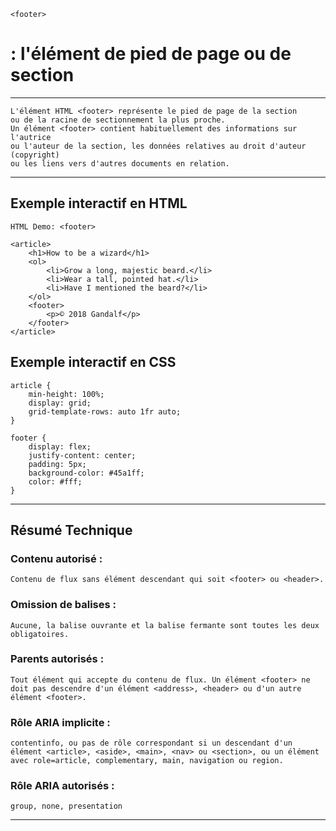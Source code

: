     <footer> 
# **: l'élément de pied de page ou de section**

---



    L'élément HTML <footer> représente le pied de page de la section 
    ou de la racine de sectionnement la plus proche. 
    Un élément <footer> contient habituellement des informations sur l'autrice 
    ou l'auteur de la section, les données relatives au droit d'auteur (copyright) 
    ou les liens vers d'autres documents en relation.

---



## **Exemple interactif en HTML**

    HTML Demo: <footer>

    <article>
        <h1>How to be a wizard</h1>
        <ol>
            <li>Grow a long, majestic beard.</li>
            <li>Wear a tall, pointed hat.</li>
            <li>Have I mentioned the beard?</li>
        </ol>
        <footer>
            <p>© 2018 Gandalf</p>
        </footer>
    </article>

## **Exemple interactif en CSS**

    article {
        min-height: 100%;
        display: grid;
        grid-template-rows: auto 1fr auto;
    }

    footer {
        display: flex;
        justify-content: center;
        padding: 5px;
        background-color: #45a1ff;
        color: #fff;
    }

---



## **Résumé Technique**
   
### **Contenu autorisé :**
    Contenu de flux sans élément descendant qui soit <footer> ou <header>.

### **Omission de balises :** 
    Aucune, la balise ouvrante et la balise fermante sont toutes les deux obligatoires.

### **Parents autorisés :** 
    Tout élément qui accepte du contenu de flux. Un élément <footer> ne doit pas descendre d'un élément <address>, <header> ou d'un autre élément <footer>.

### **Rôle ARIA implicite :** 
    contentinfo, ou pas de rôle correspondant si un descendant d'un élément <article>, <aside>, <main>, <nav> ou <section>, ou un élément avec role=article, complementary, main, navigation ou region.

### **Rôle ARIA autorisés :** 
    group, none, presentation

---